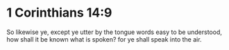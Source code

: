 # 1 Corinthians 14:9

So likewise ye, except ye utter by the tongue words easy to be understood, how shall it be known what is spoken? for ye shall speak into the air.